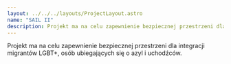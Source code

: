 ```yaml
---
layout: ../../../layouts/ProjectLayout.astro
name: "SAIL II"
description: Projekt ma na celu zapewnienie bezpiecznej przestrzeni dla integracji migrantów LGBT+, osób ubiegających się o azyl i uchodźców.
---
```


Projekt ma na celu zapewnienie bezpiecznej przestrzeni dla integracji migrantów LGBT+, osób ubiegających się o azyl i uchodźców.
